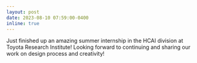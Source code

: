 ```yaml
---
layout: post
date: 2023-08-10 07:59:00-0400
inline: true
---
```


Just finished up an amazing summer internship in the HCAI division at Toyota Research Institute! Looking forward to continuing and sharing our work on design process and creativity!